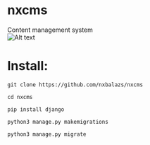 # nxcms
Content management system <br>
![Alt text](https://raw.githubusercontent.com/nxbalazs/nxbalazs.github.io/main/Screenshot%202023-04-26%20at%2023.59.56.png "Screenshot")
# Install:
```
git clone https://github.com/nxbalazs/nxcms
```
```
cd nxcms
```
```
pip install django
```
```
python3 manage.py makemigrations
```
```
python3 manage.py migrate
```
